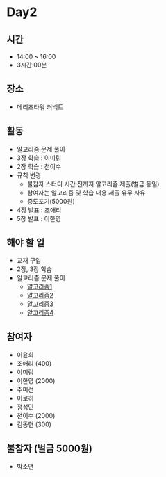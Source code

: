 
# Day2

## 시간
- 14:00 ~ 16:00
- 3시간 00분

## 장소
- 메리츠타워 커넥트

## 활동
- 알고리즘 문제 풀이
- 3장 학습 : 이미림
- 2장 학습 : 천이수
- 규칙 변경
  - 불참자 스터디 시간 전까지 알고리즘 제출(벌금 동일)
  - 참여자는 알고리즘 및 학습 내용 제출 유무 자유
  - 중도포기(5000원)
- 4장 발표 : 조애리
- 5장 발표 : 이한영

## 해야 할 일 
- 교재 구입
- 2장, 3장 학습
- 알고리즘 문제 풀이
  - [알고리즘1](https://leetcode.com/problems/detect-capital/)
  - [알고리즘2](https://leetcode.com/problems/count-binary-substrings/)
  - [알고리즘3](https://leetcode.com/problems/majority-element/)
  - [알고리즘4](https://leetcode.com/problems/couples-holding-hands/)

## 참여자
- 이윤희
- 조애리 (400)
- 이미림
- 이한영 (2000)
- 주미선
- 이로히
- 정성민
- 천이수 (2000)
- 김동현 (300)

## 불참자 (벌금 5000원)
- 박소연

